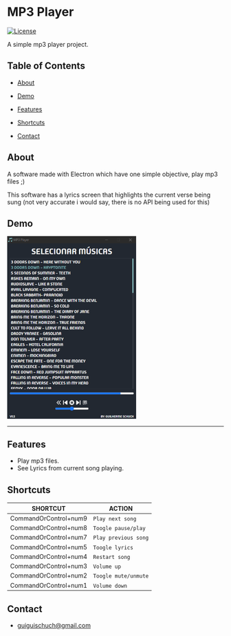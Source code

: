 # MP3 Player

[![License](https://img.shields.io/badge/license-MIT-blue.svg)]()


A simple mp3 player project.


## Table of Contents

- [About](#about)

- [Demo](#demo)

- [Features](#features)

- [Shortcuts](#shortcuts)

- [Contact](#features)
  

## About

A software made with Electron which have one simple objective, play mp3 files ;)

This software has a lyrics screen that highlights the current verse being sung (not very accurate i would say, there is no API being used for this)


## Demo

<img  src="/src/assets/demo.png"  width="300" />

<hr>
  

## Features

- Play mp3 files.
- See Lyrics from current song playing.

  
## Shortcuts

|SHORTCUT                        |ACTION                         
|--------------------------------|-------------------------------
|CommandOrControl+num9           |`Play next song`
|CommandOrControl+num8           |`Toogle pause/play`
|CommandOrControl+num7           |`Play previous song`
|CommandOrControl+num5           |`Toogle lyrics`
|CommandOrControl+num4           |`Restart song`
|CommandOrControl+num3           |`Volume up`
|CommandOrControl+num2           |`Toogle mute/unmute`
|CommandOrControl+num1           |`Volume down`


## Contact

- guiguischuch@gmail.com
